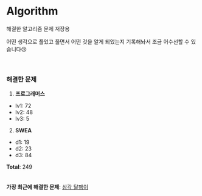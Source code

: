 # Algorithm
해결한 알고리즘 문제 저장용

어떤 생각으로 풀었고 풀면서 어떤 것을 알게 되었는지 기록해놔서 조금 어수선할 수 있습니다😢
<br><br><br>
### 해결한 문제
1.  **프로그래머스**
-  lv1: 72
-  lv2: 48
-  lv3: 5
2.  **SWEA**
-  d1: 19
-  d2: 23
-  d3: 84

**Total**:  249
<br><br><br>
**가장 최근에 해결한 문제**: [삼각 달팽이](https://github.com/SobinYim/Algorithm/blob/main/%5BProgrammers%5D%20Lv2/%EC%82%BC%EA%B0%81%20%EB%8B%AC%ED%8C%BD%EC%9D%B4.py)
